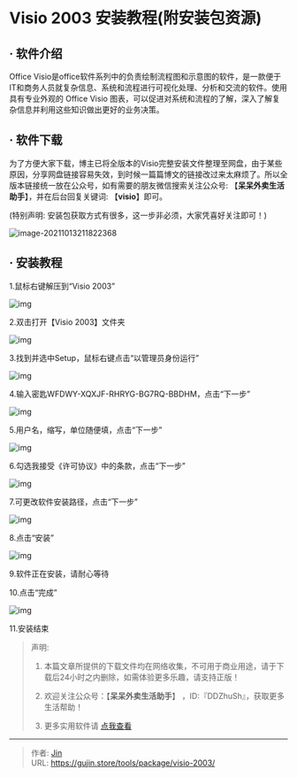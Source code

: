 # Visio 2003 安装教程(附安装包资源)


## · 软件介绍
Office Visio是office软件系列中的负责绘制流程图和示意图的软件，是一款便于IT和商务人员就复杂信息、系统和流程进行可视化处理、分析和交流的软件。使用具有专业外观的 Office Visio  图表，可以促进对系统和流程的了解，深入了解复杂信息并利用这些知识做出更好的业务决策。

## · 软件下载
为了方便大家下载，博主已将全版本的Visio完整安装文件整理至网盘，由于某些原因，分享网盘链接容易失效，到时候一篇篇博文的链接改过来太麻烦了。所以全版本链接统一放在公众号，如有需要的朋友微信搜索关注公众号: 【**呆呆外卖生活助手**】，并在后台回复关键词: 【**visio**】即可。

(特别声明: 安装包获取方式有很多，这一步非必须，大家凭喜好关注即可！)

![image-20211013211822368](https://img.gujin.store/img/image-20211013211822368.png)

## · 安装教程

1.鼠标右键解压到“Visio 2003”

![img](https://img.gujin.store/img/v2-5caff566aa01da25434052ead8661075_720w.png)

2.双击打开【Visio 2003】文件夹

![img](https://img.gujin.store/img/v2-461294c697252bc555de8ed2d94eb625_720w.png)

3.找到并选中Setup，鼠标右键点击“以管理员身份运行”

![img](https://img.gujin.store/img/v2-e32a021ed0c7a79283ca17642db76c78_720w.png)



4.输入密匙WFDWY-XQXJF-RHRYG-BG7RQ-BBDHM，点击“下一步”

![img](https://img.gujin.store/img/v2-4c79d612b22bd9e71c4dc09aad1d3eb2_720w.png)

5.用户名，缩写，单位随便填，点击“下一步”

![img](https://img.gujin.store/img/v2-41a4657f9e135dcd817e48809987eb9c_720w.png)

6.勾选我接受《许可协议》中的条款，点击“下一步”

![img](https://img.gujin.store/img/v2-4f376472147d41d75f641d40478e8076_720w.png)

7.可更改软件安装路径，点击“下一步”

![img](https://img.gujin.store/img/v2-ba52ff9f6be73a25149df3df0ea4f436_720w.png)

8.点击“安装”

![img](https://img.gujin.store/img/v2-eb75f418fabb6249708dc81a7d5ac1bb_720w.png)

9.软件正在安装，请耐心等待

10.点击“完成”

![img](https://img.gujin.store/img/v2-30964daf54da9a94313189b0ef66ce95_720w.png)

11.安装结束




> 声明: 
>
> 1. 本篇文章所提供的下载文件均在网络收集，不可用于商业用途，请于下载后24小时之内删除，如需体验更多乐趣，请支持正版！
>
> 2. 欢迎关注公众号：【**呆呆外卖生活助手**】 ，ID:『DDZhuSh』，获取更多生活帮助！
>
> 3. 更多实用软件请  [点我查看](/tools)


---

> 作者: [Jin](https://img.gujin.store/img/favicon.ico)  
> URL: https://gujin.store/tools/package/visio-2003/  


